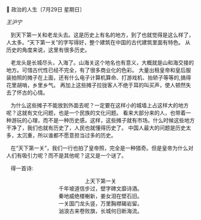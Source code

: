 📖 政治的人生〔7月29日 星期日〕

_王沪宁_

&nbsp;&nbsp; 到天下第一关和老龙头去。这是历史上有名的地方，到了也就觉得是这么样了，人太多。“天下第一关”的字写得好，整个建筑在中国的古代建筑里面有特色。
从历史的角度来说，这里有很多历史。

&nbsp;&nbsp; 老龙头是长城尽头，入海了。山海关这个地名也有意义，大概就是山和海交接的地方。可惜古代性已经不完全，有了很多商业化的色彩。
大量出租皇帝和皇后服装拍照的摊子在上面，还有什么电子计算机算命、打游戏机、抬轿子等等的,搞得花里胡哨，乡里乡气。
再加上这些摊子拉拢客人不绝于耳的叫买声，使人顿然失去了怀古的心情。

&nbsp;&nbsp; 为什么这些摊子不能放到外面去呢？一定要在这样小的城墙上占这样大的地方呢？这就有文化问题，也是一个民族的文化问题。
看来大部分来的人，也带着一种游玩的心理，而不是一种历史感。这样，这些摊子就有市场。什么时候这些地方干净了，我们也就有历史了，人民也就懂得历史了。
中国人最大的问题是历史太多，太沉重，所以谁都不愿意担当过多的历史。

&nbsp;&nbsp; 在“天下第一关”，我们一行也拍了皇帝照，完全是一种猎奇。但是皇帝为什么对人们有吸引力呢？而不是其他呢？这又是一个谜了。

&nbsp;&nbsp; 得一首诗:

<p align="center">
上天下第一关 <br>
千年坡道信步过，壁字碑文靡诗酒。<br>
秦地威绝楼榭新，姜女泪在壁石旧。<br>
一关国门龙头竖，万里胸襟碣岩留。<br>
汹浪古来卷败旗，长城何日断海流。

</p>




